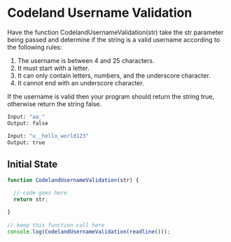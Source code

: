 # Codeland Username Validation

Have the function CodelandUsernameValidation(str) take the str parameter being passed and determine if the string is a valid username according to the following rules:

1. The username is between 4 and 25 characters.
2. It must start with a letter.
3. It can only contain letters, numbers, and the underscore character.
4. It cannot end with an underscore character.

If the username is valid then your program should return the string true, otherwise return the string false.

```bash
Input: "aa_"
Output: false
```

```bash
Input: "u__hello_world123"
Output: true
```

## Initial State

```Javascript
function CodelandUsernameValidation(str) { 

  // code goes here  
  return str; 

}
   
// keep this function call here 
console.log(CodelandUsernameValidation(readline()));
```
